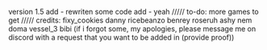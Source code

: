 version 1.5
add - rewriten some code
add - yeah
/////
to-do:
more games to get
/////
credits:
fixy_cookies
danny
ricebeanzo
benrey
roseruh
ashy
nem
doma
vessel_3
bibi
(if i forgot some, my apologies, please message me on discord with a request that you want to be added in (provide proof))